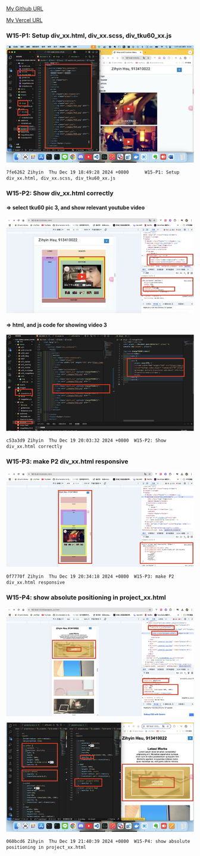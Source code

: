 [My Github URL](https://github.com/zihyinhsu/1131-sweb-demo-22)

[My Vercel URL](https://1131-sweb-demo-22.vercel.app/)

### W15-P1: Setup div_xx.html, div_xx.scss, div_tku60_xx.js

![p1-1](img/p1-1.png)

```
7fe6262 Zihyin  Thu Dec 19 18:49:28 2024 +0800      W15-P1: Setup div_xx.html, div_xx.scss, div_tku60_xx.js
```
### W15-P2: Show div_xx.html correctly
 
#### => select tku60 pic 3, and show relevant youtube video

![p2-1](img/p2-1.png)

#### => html, and js code for showing video 3

![p2-2](img/p2-2.png)

```
c53a3d9 Zihyin  Thu Dec 19 20:03:32 2024 +0800  W15-P2: Show div_xx.html correctly
```

### W15-P3: make P2 div_xx.html responsive
 
![p3-1](img/p3-1.png)

```
0f7770f Zihyin  Thu Dec 19 20:34:18 2024 +0800  W15-P3: make P2 div_xx.html responsive
```

### W15-P4: show absolute positioning in project_xx.html
 
![p4-1](img/p4-1.png)
 
![p4-1](img/p4-2.png)

```
060bcd6 Zihyin  Thu Dec 19 21:40:39 2024 +0800  W15-P4: show absolute positioning in project_xx.html
```
